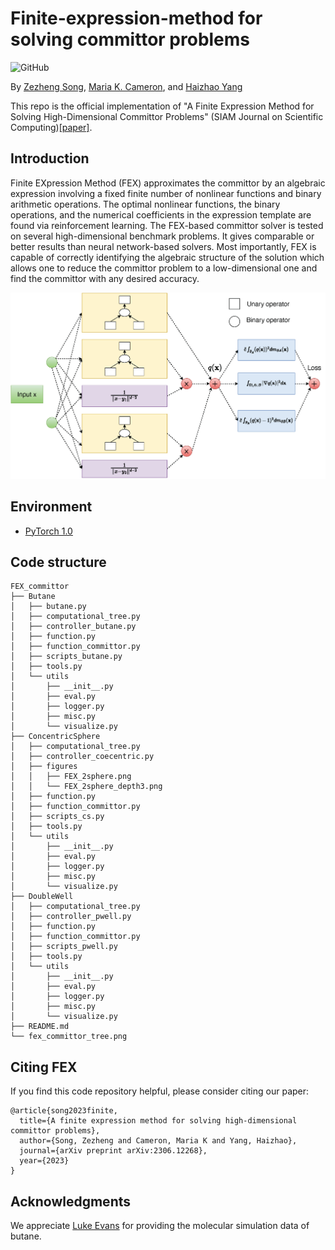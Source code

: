# Finite-expression-method for solving committor problems
![GitHub](https://img.shields.io/github/license/gbup-group/DIANet.svg)

By [Zezheng Song](https://zzsong1023.github.io/), [Maria K. Cameron](https://www.math.umd.edu/~mariakc/), and [Haizhao Yang](https://haizhaoyang.github.io/)

This repo is the official implementation of "A Finite Expression Method for Solving High-Dimensional Committor Problems" (SIAM Journal on Scientific Computing)[[paper]](https://arxiv.org/abs/2306.12268).

## Introduction

Finite EXpression Method (FEX) approximates the committor by an algebraic expression involving a fixed finite number of nonlinear functions and binary arithmetic operations. The optimal nonlinear functions, the binary operations, and the numerical coefficients in the expression template are found via reinforcement learning. The FEX-based committor solver is
tested on several high-dimensional benchmark problems. It gives comparable or better results
than neural network-based solvers. Most importantly, FEX is capable of correctly identifying
the algebraic structure of the solution which allows one to reduce the committor problem to a
low-dimensional one and find the committor with any desired accuracy.

![image](fex_committor_tree.png)

## Environment
* [PyTorch 1.0](http://pytorch.org/)

## Code structure

```
FEX_committor
├── Butane
│   ├── butane.py
│   ├── computational_tree.py
│   ├── controller_butane.py
│   ├── function.py
│   ├── function_committor.py
│   ├── scripts_butane.py
│   ├── tools.py
│   └── utils
│       ├── __init__.py
│       ├── eval.py
│       ├── logger.py
│       ├── misc.py
│       └── visualize.py
├── ConcentricSphere
│   ├── computational_tree.py
│   ├── controller_coecentric.py
│   ├── figures
│   │   ├── FEX_2sphere.png
│   │   └── FEX_2sphere_depth3.png
│   ├── function.py
│   ├── function_committor.py
│   ├── scripts_cs.py
│   ├── tools.py
│   └── utils
│       ├── __init__.py
│       ├── eval.py
│       ├── logger.py
│       ├── misc.py
│       └── visualize.py
├── DoubleWell
│   ├── computational_tree.py
│   ├── controller_pwell.py
│   ├── function.py
│   ├── function_committor.py
│   ├── scripts_pwell.py
│   ├── tools.py
│   └── utils
│       ├── __init__.py
│       ├── eval.py
│       ├── logger.py
│       ├── misc.py
│       └── visualize.py
├── README.md
└── fex_committor_tree.png

```
## Citing FEX
If you find this code repository helpful, please consider citing our paper:
```
@article{song2023finite,
  title={A finite expression method for solving high-dimensional committor problems},
  author={Song, Zezheng and Cameron, Maria K and Yang, Haizhao},
  journal={arXiv preprint arXiv:2306.12268},
  year={2023}
}
```
## Acknowledgments

We appreciate [Luke Evans](https://github.com/aevans1) for providing the molecular simulation data of butane.
